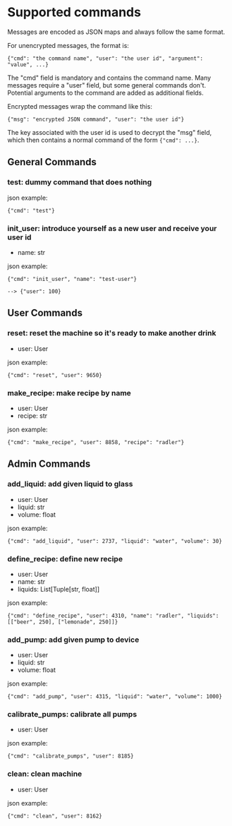 # Supported commands

Messages are encoded as JSON maps and always follow the same format. 

For unencrypted messages, the format is:

    {"cmd": "the command name", "user": "the user id", "argument": "value", ...}

The "cmd" field is mandatory and contains the command name. Many messages require a "user" field, but some general commands don't. Potential arguments to the command are added as additional fields.

Encrypted messages wrap the command like this:

    {"msg": "encrypted JSON command", "user": "the user id"}

The key associated with the user id is used to decrypt the "msg" field, which then contains a normal command of the form `{"cmd": ...}`. 

## General Commands

### test: dummy command that does nothing
json example:

    {"cmd": "test"}

### init_user: introduce yourself as a new user and receive your user id
- name: str

json example:

    {"cmd": "init_user", "name": "test-user"}

    --> {"user": 100}

## User Commands

### reset: reset the machine so it's ready to make another drink
- user: User

json example:

    {"cmd": "reset", "user": 9650}

### make_recipe: make recipe by name
- user: User
- recipe: str

json example:

    {"cmd": "make_recipe", "user": 8858, "recipe": "radler"}

## Admin Commands

### add_liquid: add given liquid to glass
- user: User
- liquid: str
- volume: float

json example:

    {"cmd": "add_liquid", "user": 2737, "liquid": "water", "volume": 30}

### define_recipe: define new recipe
- user: User
- name: str
- liquids: List[Tuple[str, float]]

json example:

    {"cmd": "define_recipe", "user": 4310, "name": "radler", "liquids": [["beer", 250], ["lemonade", 250]]}

### add_pump: add given pump to device
- user: User
- liquid: str
- volume: float

json example:

    {"cmd": "add_pump", "user": 4315, "liquid": "water", "volume": 1000}

### calibrate_pumps: calibrate all pumps
- user: User

json example:

    {"cmd": "calibrate_pumps", "user": 8185}

### clean: clean machine
- user: User

json example:

    {"cmd": "clean", "user": 8162}

